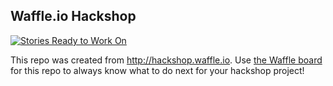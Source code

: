 ## Waffle.io Hackshop

[![Stories Ready to Work On](https://badge.waffle.io/zmon/red-tape.svg?label=ready&title=Cards%20Ready%20To%20Work%20On)](https://waffle.io/zmon/red-tape)

This repo was created from http://hackshop.waffle.io. Use [the Waffle board](https://waffle.io/zmon/red-tape) for this repo to always know what to do next for your hackshop project!